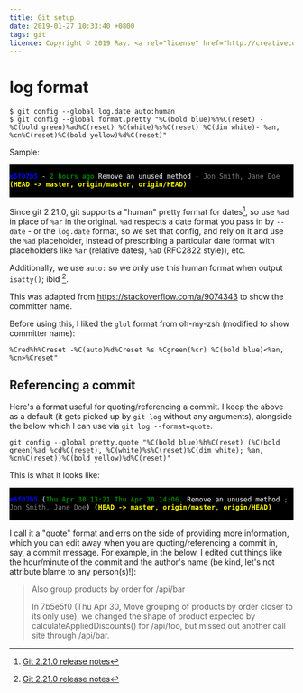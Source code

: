 ```yaml
---
title: Git setup
date: 2019-01-27 10:33:40 +0800
tags: git
licence: Copyright © 2019 Ray. <a rel="license" href="http://creativecommons.org/licenses/by/4.0/"><img alt="Creative Commons Attribution 4.0 International License" src="https://i.creativecommons.org/l/by/4.0/80x15.png" /></a>
---
```


# log format

```console
$ git config --global log.date auto:human
$ git config --global format.pretty "%C(bold blue)%h%C(reset) - %C(bold green)%ad%C(reset) %C(white)%s%C(reset) %C(dim white)- %an, %cn%C(reset)%C(bold yellow)%d%C(reset)"
```

Sample:

<pre style="background-color: black; color: white">
<code>
<span style="color: blue"><b>e5f07b5</b></span> - <span style="color: green"><b>2 hours ago</b> </span>Remove an unused method <span style="color: grey">- Jon Smith, Jane Doe</span><span style="color: yellow"><b> (HEAD -&gt; master, origin/master, origin/HEAD)</b></span>
</code>
</pre>

Since git 2.21.0, git supports a "human" pretty format for dates[^git-2-21-0-rel], so use `%ad` in place of `%ar` in
the original. `%ad` respects a date format you pass in by `--date` - or the `log.date` format, so we set that config,
and rely on it and use the `%ad` placeholder, instead of prescribing a particular date format with placeholders like
`%ar` (relative dates), `%aD` (RFC2822 style)), etc.

Additionally, we use `auto:` so we only use this human format when output `isatty()`; ibid [^git-2-21-0-rel].

This was adapted from <https://stackoverflow.com/a/9074343> to show the committer name.

Before using this, I liked the `glol` format from oh-my-zsh (modified to show committer name):

`%Cred%h%Creset -%C(auto)%d%Creset %s %Cgreen(%cr) %C(bold blue)<%an, %cn>%Creset"`

## Referencing a commit

Here's a format useful for quoting/referencing a commit. I keep the above as a default (it gets picked up by `git log` without any arguments), alongside the below which I can use via `git log --format=quote`.

```console
git config --global pretty.quote "%C(bold blue)%h%C(reset) (%C(bold green)%ad %cd%C(reset), %C(white)%s%C(reset)%C(dim white); %an, %cn%C(reset))%C(bold yellow)%d%C(reset)"
```
  
This is what it looks like:
  
<pre style="background-color: black; color: white">
<code>
<span style="color: blue"><b>e5f07b5</b></span> (<span style="color: green"><b>Thu Apr 30 13:21 Thu Apr 30 14:06</b>, </span>Remove an unused method <span style="color: grey">; Jon Smith, Jane Doe</span>)<span style="color: yellow"><b> (HEAD -&gt; master, origin/master, origin/HEAD)</b></span>
</code>
</pre>

I call it a "quote" format and errs on the side of providing more information, which you can edit away when you are quoting/referencing a commit in, say, a commit message. For example, in the below, I edited out things like the hour/minute of the commit and the author's name (be kind, let's not attribute blame to any person(s)!):

> Also group products by order for /api/bar
>
> In 7b5e5f0 (Thu Apr 30, Move grouping of products by order closer to its only
> use), we changed the shape of product expected by calculateAppliedDiscounts()
> for /api/foo, but missed out another call site through /api/bar.

[^git-2-21-0-rel]: [Git 2.21.0 release notes]

[Git 2.21.0 release notes]: https://github.com/git/git/blob/master/Documentation/RelNotes/2.21.0.txt#L78 "Git 2.21.0 release notes"
